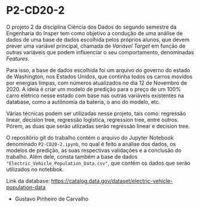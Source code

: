 # P2-CD20-2

   O projeto 2 da disciplina Ciência dos Dados do segundo semestre da Engenharia do Insper tem como objetivo a condução de uma análise de dados de uma base de dados escolhida pelos próprios alunos, que devem prever uma variável principal, chamada de *Variável Target* em função de outras variáveis que podem influenciar o seu comportamento, denominadas *Features*.
   
   Para isso, a base de dados escolhida foi um arquivo do governo do estado de Washington, nos Estados Unidos, que continha todos os carros movidos por energias limpas, com números atualizados no dia 12 de Novembro de 2020. A ideia é criar um modelo de predição para o preço de um 100% carro elétrico nesse estado com base nas outras variáveis existentes na database, como a autônomia da bateria, o ano do modelo, etc.
   
   Várias técnicas podem ser utilizadas nesse projeto, tais como: regressão linear, decision tree, regressão logística, regression tree, entre outros. Pórem, as duas que serão utlizadas serão regressão linear e decision tree.
   
   O repositório git do trabalho contém o arquivo do Jupyter Notebook denominado `P2-CD20-2.ipynb`, no qual é feito a análise dos dados, os modelos de predição, as suas respectivas validações e a conclusão do trabalho. Além dele, consta também a base de dados `"Electric_Vehicle_Population_Data.csv"`, que contém os dados que serão utilizados no notebbok.
   
   Link da database: https://catalog.data.gov/dataset/electric-vehicle-population-data
 
* Gustavo Pinheiro de Carvalho
